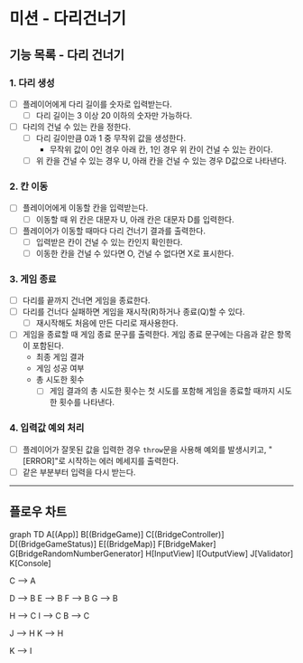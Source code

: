 # 미션 - 다리건너기

## 기능 목록 - 다리 건너기

### 1. 다리 생성

- [ ] 플레이어에게 다리 길이를 숫자로 입력받는다.
  - [ ] 다리 길이는 3 이상 20 이하의 숫자만 가능하다.
- [ ] 다리의 건널 수 있는 칸을 정한다.
  - [ ] 다리 길이만큼 0과 1 중 무작위 값을 생성한다.
    - 무작위 값이 0인 경우 아래 칸, 1인 경우 위 칸이 건널 수 있는 칸이다.
  - [ ] 위 칸을 건널 수 있는 경우 U, 아래 칸을 건널 수 있는 경우 D값으로 나타낸다.

### 2. 칸 이동

- [ ] 플레이어에게 이동할 칸을 입력받는다.
  - [ ] 이동할 때 위 칸은 대문자 U, 아래 칸은 대문자 D를 입력한다.
- [ ] 플레이어가 이동할 때마다 다리 건너기 결과를 출력한다.
  - [ ] 입력받은 칸이 건널 수 있는 칸인지 확인한다.
  - [ ] 이동한 칸을 건널 수 있다면 O, 건널 수 없다면 X로 표시한다.

### 3. 게임 종료

- [ ] 다리를 끝까지 건너면 게임을 종료한다.
- [ ] 다리를 건너다 실패하면 게임을 재시작(R)하거나 종료(Q)할 수 있다.
  - [ ] 재시작해도 처음에 만든 다리로 재사용한다.
- [ ] 게임을 종료할 때 게임 종료 문구를 출력한다. 게임 종료 문구에는 다음과 같은 항목이 포함된다.
  - 최종 게임 결과
  - 게임 성공 여부
  - 총 시도한 횟수
    - [ ] 게임 결과의 총 시도한 횟수는 첫 시도를 포함해 게임을 종료할 때까지 시도한 횟수를 나타낸다.

### 4. 입력값 예외 처리

- [ ] 플레이어가 잘못된 값을 입력한 경우 `throw`문을 사용해 예외를 발생시키고, "[ERROR]"로 시작하는 에러 메세지를 출력한다.
- [ ] 같은 부분부터 입력을 다시 받는다.

---

## 플로우 차트

graph TD
A[(App)]
B[(BridgeGame)]
C[(BridgeController)]
D[(BridgeGameStatus)]
E[(BridgeMap)]
F[BridgeMaker]
G[BridgeRandomNumberGenerator]
H[InputView]
I[OutputView]
J[Validator]
K[Console]

C --> A

D --> B
E --> B
F --> B
G --> B

H --> C
I --> C
B --> C

J --> H
K --> H

K --> I
